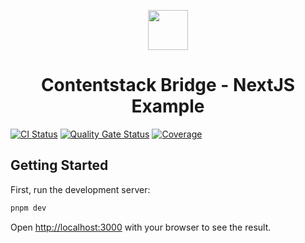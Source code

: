 <p align="center">
  <img src="https://raw.githubusercontent.com/Dobefu/csb/refs/heads/main/logo.svg" width="64px">
</p>

<h1 align="center">Contentstack Bridge - NextJS Example</h1>

[![CI Status](https://github.com/Dobefu/csb-example-nextjs/actions/workflows/ci.yml/badge.svg)](https://github.com/Dobefu/csb-example-nextjs/actions/workflows/ci.yml)
[![Quality Gate Status](https://sonarcloud.io/api/project_badges/measure?project=Dobefu_csb-example-nextjs&metric=alert_status)](https://sonarcloud.io/summary/new_code?id=Dobefu_csb-example-nextjs)
[![Coverage](https://sonarcloud.io/api/project_badges/measure?project=Dobefu_csb-example-nextjs&metric=coverage)](https://sonarcloud.io/summary/new_code?id=Dobefu_csb-example-nextjs)

## Getting Started

First, run the development server:

```bash
pnpm dev
```

Open [http://localhost:3000](http://localhost:3000) with your browser to see the result.
